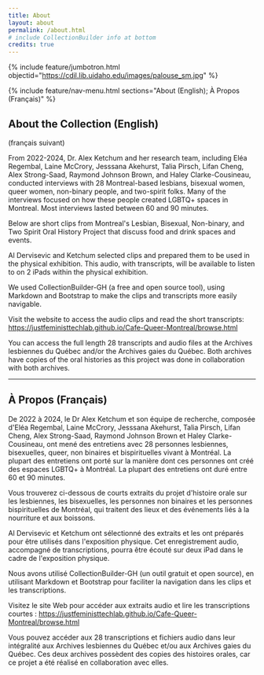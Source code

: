 ```yaml
---
title: About
layout: about
permalink: /about.html
# include CollectionBuilder info at bottom
credits: true
---
```


{% include feature/jumbotron.html objectid="https://cdil.lib.uidaho.edu/images/palouse_sm.jpg" %}

{% include feature/nav-menu.html sections="About (English); À Propos (Français)" %}

## About the Collection (English)
(français suivant)

From 2022-2024, Dr. Alex Ketchum and her research team, including  Eléa Regembal, Laine McCrory, Jesssana Akehurst, Talia Pirsch, Lifan Cheng, Alex Strong-Saad, Raymond Johnson Brown,  and Haley Clarke-Cousineau, conducted interviews with 28 Montreal-based lesbians, bisexual women, queer women, non-binary people, and two-spirit folks. Many of the interviews focused on how these people created LGBTQ+ spaces in Montreal. Most interviews lasted between 60 and 90 minutes.

Below are short clips from Montreal's Lesbian, Bisexual, Non-binary, and Two Spirit Oral History Project that discuss food and drink spaces and events. 

Al Dervisevic and Ketchum selected clips and prepared them to be used in the physical exhibition. This audio, with transcripts, will be available to listen to on 2 iPads within the physical exhibition. 

We used CollectionBuilder-GH (a free and open source tool), using Markdown and Bootstrap to make the clips and transcripts more easily navigable. 

Visit the website to access the audio clips and read the short transcripts: https://justfeministtechlab.github.io/Cafe-Queer-Montreal/browse.html



You can access the full length 28 transcripts and audio files at the Archives lesbiennes du Québec and/or the Archives gaies du Québec. Both archives have copies of the oral histories as this project was done in collaboration with both archives. 

___
## À Propos (Français)

De 2022 à 2024, le Dr Alex Ketchum et son équipe de recherche, composée d'Eléa Regembal, Laine McCrory, Jesssana Akehurst, Talia Pirsch, Lifan Cheng, Alex Strong-Saad, Raymond Johnson Brown et Haley Clarke-Cousineau, ont mené des entretiens avec 28 personnes lesbiennes, bisexuelles, queer, non binaires et bispirituelles vivant à Montréal. La plupart des entretiens ont porté sur la manière dont ces personnes ont créé des espaces LGBTQ+ à Montréal. La plupart des entretiens ont duré entre 60 et 90 minutes.

Vous trouverez ci-dessous de courts extraits du projet d'histoire orale sur les lesbiennes, les bisexuelles, les personnes non binaires et les personnes bispirituelles de Montréal, qui traitent des lieux et des événements liés à la nourriture et aux boissons. 

Al Dervisevic et Ketchum ont sélectionné des extraits et les ont préparés pour être utilisés dans l'exposition physique. Cet enregistrement audio, accompagné de transcriptions, pourra être écouté sur deux iPad dans le cadre de l'exposition physique.

Nous avons utilisé CollectionBuilder-GH (un outil gratuit et open source), en utilisant Markdown et Bootstrap pour faciliter la navigation dans les clips et les transcriptions. 

Visitez le site Web pour accéder aux extraits audio et lire les transcriptions courtes : https://justfeministtechlab.github.io/Cafe-Queer-Montreal/browse.html

Vous pouvez accéder aux 28 transcriptions et fichiers audio dans leur intégralité aux Archives lesbiennes du Québec et/ou aux Archives gaies du Québec. Ces deux archives possèdent des copies des histoires orales, car ce projet a été réalisé en collaboration avec elles.
